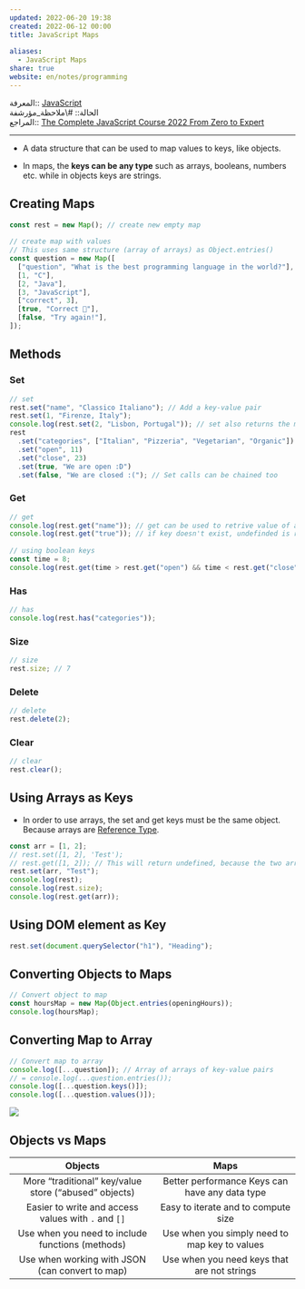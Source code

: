 ```yaml
---  
updated: 2022-06-20 19:38  
created: 2022-06-12 00:00  
title: JavaScript Maps  
  
aliases:  
  - JavaScript Maps  
share: true  
website: en/notes/programming  
---  
```

  
المعرفة:: [JavaScript](JavaScript)  
الحالة:: #\ملاحظة_مؤرشفة  
المراجع:: [The Complete JavaScript Course 2022 From Zero to Expert](The%20Complete%20JavaScript%20Course%202022%20From%20Zero%20to%20Expert)  
  
---  
  
- A data structure that can be used to map values to keys, like objects.  
  
- In maps, the **keys can be any type** such as arrays, booleans, numbers etc. while in objects keys are strings.  
  
## Creating Maps  
  
```js  
const rest = new Map(); // create new empty map  
  
// create map with values  
// This uses same structure (array of arrays) as Object.entries()  
const question = new Map([  
  ["question", "What is the best programming language in the world?"],  
  [1, "C"],  
  [2, "Java"],  
  [3, "JavaScript"],  
  ["correct", 3],  
  [true, "Correct 🎉"],  
  [false, "Try again!"],  
]);  
```  
  
## Methods  
  
### Set  
  
```js  
// set  
rest.set("name", "Classico Italiano"); // Add a key-value pair  
rest.set(1, "Firenze, Italy");  
console.log(rest.set(2, "Lisbon, Portugal")); // set also returns the map after adding item  
rest  
  .set("categories", ["Italian", "Pizzeria", "Vegetarian", "Organic"])  
  .set("open", 11)  
  .set("close", 23)  
  .set(true, "We are open :D")  
  .set(false, "We are closed :("); // Set calls can be chained too  
```  
  
### Get  
  
```js  
// get  
console.log(rest.get("name")); // get can be used to retrive value of a key  
console.log(rest.get("true")); // if key doesn't exist, undefinded is returned  
  
// using boolean keys  
const time = 8;  
console.log(rest.get(time > rest.get("open") && time < rest.get("close"))); // rest.get(8 > 11 && 8 < 23) -> We are closed :(  
```  
  
### Has  
  
```js  
// has  
console.log(rest.has("categories"));  
```  
  
### Size  
  
```js  
// size  
rest.size; // 7  
```  
  
### Delete  
  
```js  
// delete  
rest.delete(2);  
```  
  
### Clear  
  
```js  
// clear  
rest.clear();  
```  
  
## Using Arrays as Keys  
  
- In order to use arrays, the set and get keys must be the same object. Because arrays are [Reference Type](JavaScript%20Primitives%20vs%20Objects%20-%20Primitive%20vs%20Reference%20Types).  
  
```js  
const arr = [1, 2];  
// rest.set([1, 2], 'Test');  
// rest.get([1, 2]); // This will return undefined, because the two arrays are different in the heap.  
rest.set(arr, "Test");  
console.log(rest);  
console.log(rest.size);  
console.log(rest.get(arr));  
```  
  
## Using DOM element as Key  
  
```js  
rest.set(document.querySelector("h1"), "Heading");  
```  
  
## Converting Objects to Maps  
  
```js  
// Convert object to map  
const hoursMap = new Map(Object.entries(openingHours));  
console.log(hoursMap);  
```  
  
## Converting Map to Array  
  
```js  
// Convert map to array  
console.log([...question]); // Array of arrays of key-value pairs  
// = console.log(...question.entries());  
console.log([...question.keys()]);  
console.log([...question.values()]);  
```  
  
![](,%20JavaScript%20Loops%20and%20Iteration#Iterating%20Maps)  
  
## Objects vs Maps  
  
|                      **Objects**                      |                    **Maps**                    |  
| :---------------------------------------------------: | :--------------------------------------------: |  
| More “traditional” key/value store (“abused” objects) | Better performance Keys can have any data type |  
|  Easier to write and access values with `.` and `[]`  |      Easy to iterate and to compute size       |  
|   Use when you need to include functions (methods)    | Use when you simply need to map key to values  |  
|    Use when working with JSON (can convert to map)    |  Use when you need keys that are not strings   |  
